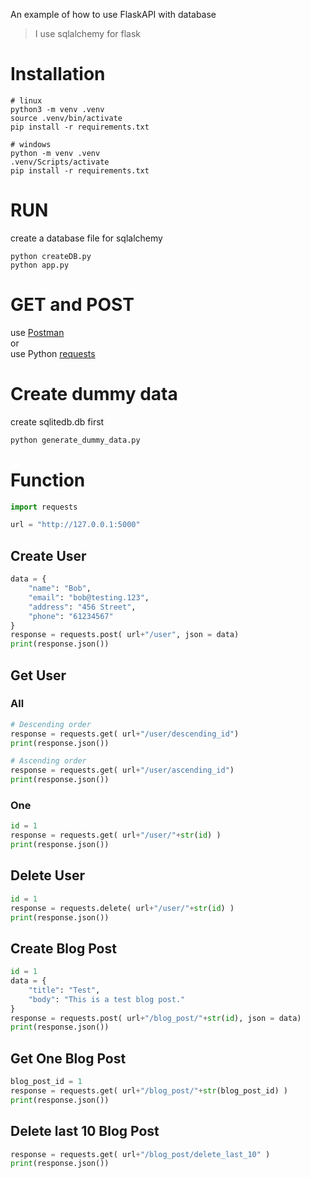 An example of how to use FlaskAPI with database  
> I use sqlalchemy for flask
# Installation
```
# linux  
python3 -m venv .venv
source .venv/bin/activate  
pip install -r requirements.txt  
  
# windows  
python -m venv .venv  
.venv/Scripts/activate
pip install -r requirements.txt  
```
# RUN
create a database file for sqlalchemy  
```
python createDB.py
python app.py
```

# GET and POST
use [Postman](https://www.postman.com/)  
or  
use Python [requests](https://docs.python-requests.org/en/latest/)  
  
# Create dummy data
create sqlitedb.db first
```python
python generate_dummy_data.py
```  
  
# Function
```python
import requests

url = "http://127.0.0.1:5000"

```
## Create User
```python  
data = {
    "name": "Bob",
    "email": "bob@testing.123",
    "address": "456 Street",
    "phone": "61234567"
}
response = requests.post( url+"/user", json = data)   
print(response.json())  
```

## Get User
### All
```python
# Descending order
response = requests.get( url+"/user/descending_id")  
print(response.json())  

# Ascending order
response = requests.get( url+"/user/ascending_id")  
print(response.json())  
```
### One
```python
id = 1
response = requests.get( url+"/user/"+str(id) )  
print(response.json())  
```

## Delete User
```python
id = 1
response = requests.delete( url+"/user/"+str(id) )  
print(response.json())  
```

## Create Blog Post
```python  
id = 1
data = {
    "title": "Test",
    "body": "This is a test blog post."
}
response = requests.post( url+"/blog_post/"+str(id), json = data)   
print(response.json())  
```

## Get One Blog Post
```python  
blog_post_id = 1
response = requests.get( url+"/blog_post/"+str(blog_post_id) )   
print(response.json())  
```

## Delete last 10 Blog Post
```python  
response = requests.get( url+"/blog_post/delete_last_10" )   
print(response.json())  
```
